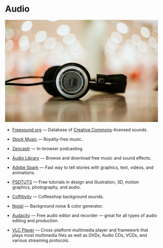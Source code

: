 # Audio

![audio](../../images/audio.jpg)

- [Freesound.org](https://www.freesound.org) — Database of [Creative Commons](https://creativecommons.org)-licensed sounds.

- [Stock Music](https://www.pond5.com/royalty-free-music) — Royalty-free music.

- [Zencastr](https://zencastr.com) — In-browser podcasting.

- [Audio Library](https://www.youtube.com/audiolibrary/music) — Browse and download free music and sound effects.

- [Adobe Spark](https://spark.adobe.com) — Fast way to tell stories with graphics, text, videos, and animations.

- [PSDTUTS](https://design.tutsplus.com) — Free tutorials in design and illustration, 3D, motion graphics, photography, and audio.

- [Coffitivity](https://coffitivity.com) — Coffeeshop background sounds.

- [Noisli](https://www.noisli.com) — Background noise & color generator.

- [Audacity](https://audacityteam.org) — Free audio editor and recorder — great for all types of audio editing and production.

- [VLC Player](https://www.videolan.org/vlc) — Cross-platform multimedia player and framework that plays most multimedia files as well as DVDs, Audio CDs, VCDs, and various streaming protocols.
